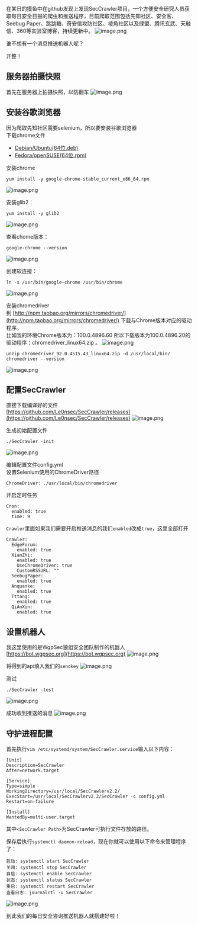 在某日的摸鱼中在github发现上发现SecCrawler项目，一个方便安全研究人员获取每日安全日报的爬虫和推送程序，目前爬取范围包括先知社区、安全客、Seebug Paper、跳跳糖、奇安信攻防社区、棱角社区以及绿盟、腾讯玄武、天融信、360等实验室博客，持续更新中。
![image.png](./assets/1655796820375-740ab844-9397-4d22-b689-943ebbe6ecf7.png)

谁不想有一个消息推送机器人呢？

开整！


## 服务器拍摄快照
首先在服务器上拍摄快照，以防翻车
![image.png](./assets/1655796829549-b70d0d48-42ae-427c-9fc5-ea21d65bb9ad.png)


## 安装谷歌浏览器
因为爬取先知社区需要selenium，所以要安装谷歌浏览器<br />下载chrome文件

- [Debian/Ubuntu(64位.deb)](https://dl.google.com/linux/direct/google-chrome-stable_current_amd64.deb)
- [Fedora/openSUSE(64位.rpm)](https://dl.google.com/linux/direct/google-chrome-stable_current_x86_64.rpm)

安装chrome
```
yum install -y google-chrome-stable_current_x86_64.rpm
```
![image.png](./assets/1655796840854-a07ee387-6b30-4ae5-b8b7-16a02d820655.png)

安装glib2：

```
yum install -y glib2
```
![image.png](./assets/1655796846232-4d6ca2cf-7466-4409-baf3-eca255bbaca1.png)

查看chome版本：
```
google-chrome --version
```
![image.png](./assets/1655796853952-49f124f9-4eb4-4d61-b426-252d1d6e7f1c.png)

创建软连接：
```
ln -s /usr/bin/google-chrome /usr/bin/chrome
```
![image.png](./assets/1655796860433-61d00b13-26b6-4cd6-a654-a0a0dfae1d30.png)

安装chromedriver<br />到 [http://npm.taobao.org/mirrors/chromedriver/](http://npm.taobao.org/mirrors/chromedriver/) 下载与Chrome版本对应的驱动程序。<br />比如我的环境Chrome版本为：100.0.4896.60 所以下载版本为100.0.4896.20的驱动程序：chromedriver_linux64.zip 。
![image.png](./assets/1655796873429-d1608d7d-7cdc-4c40-8e75-1bfc89c8cc62.png)
```
unzip chromedriver_92.0.4515.43_linux64.zip -d /usr/local/bin/
chromedriver --version
```
![image.png](./assets/1655796880745-0405a59d-d0e2-434c-8193-71a62ad6c93c.png)


## 配置SecCrawler
直接下载编译好的文件<br />[https://github.com/Le0nsec/SecCrawler/releases](https://github.com/Le0nsec/SecCrawler/releases)
![image.png](./assets/1655796889138-9844a1f0-ae27-4634-9953-725270e7c3da.png)

生成初始配置文件
```
./SecCrawler -init
```
![image.png](./assets/1655796895996-ef5b540b-d83c-4b24-9bdb-823327e0c7f7.png)

编辑配置文件config.yml<br />设置Selenium使用的ChromeDriver路径
```
ChromeDriver: ./usr/local/bin/chromedriver
```

开启定时任务
```
Cron:
  enabled: true
  time: 9
```

`Crawler`里面如果我们需要开启推送消息的我们`enabled`改成`true`，这里全部打开
```
Crawler:
  EdgeForum:
    enabled: true
  XianZhi:
    enabled: true
    UseChromeDriver: true
    CustomRSSURL: ""
  SeebugPaper:
    enabled: true
  Anquanke:
    enabled: true
  Tttang:
    enabled: true
  QiAnXin:
    enabled: true
```


## 设置机器人
我这里使用的是WgpSec狼组安全团队制作的机器人<br />[https://bot.wgpsec.org](https://bot.wgpsec.org)
![image.png](./assets/1655796914562-e1d4be8a-aeff-4892-8174-e643c9f256a6.png)

将得到的api填入我们的`sendkey`
![image.png](./assets/1655796923143-f4b2bc56-5ed4-4531-8a68-daa777fa640a.png)

测试
```
./SecCrawler -test
```
![image.png](./assets/1655796929817-a10b4c00-e319-4ee9-85ad-dad7bddcfbd8.png)

成功收到推送的消息
![image.png](./assets/1655796938715-ec458ffc-a9f5-4383-b339-eec30841999b.png)


## 守护进程配置
首先执行`vim /etc/systemd/system/SecCrawler.service`输入以下内容：
```
[Unit]
Description=SecCrawler
After=network.target
 
[Service]
Type=simple
WorkingDirectory=/usr/local/SecCrawlerv2.2/
ExecStart=/usr/local/SecCrawlerv2.2/SecCrawler -c config.yml
Restart=on-failure
 
[Install]
WantedBy=multi-user.target
```

其中`<SecCrawler Path>`为SecCrawler可执行文件存放的路径。

保存后执行`systemctl daemon-reload`，现在你就可以使用以下命令来管理程序了：
```
启动: systemctl start SecCrawler
关闭: systemctl stop SecCrawler
自启: systemctl enable SecCrawler
状态: systemctl status SecCrawler
重启: systemctl restart SecCrawler
查看日志: journalctl -u SecCrawler
```
![image.png](./assets/1655796955526-c0f3d19e-a027-4ed8-923c-94fbe91f0adf.png)

到此我们的每日安全咨询推送机器人就搭建好啦！
